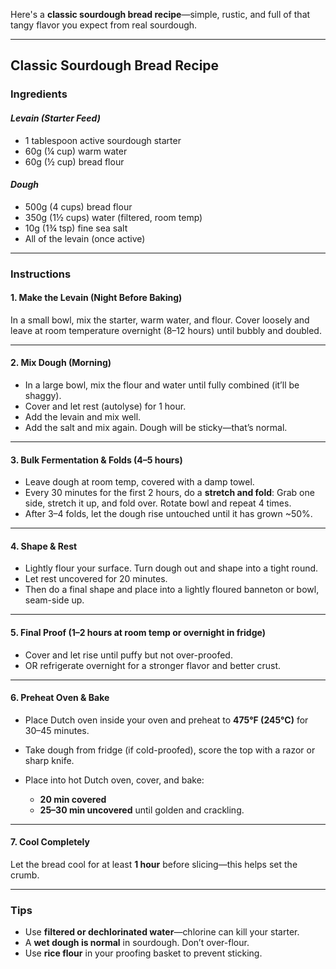 Here's a **classic sourdough bread recipe**—simple, rustic, and full of that tangy flavor you expect from real sourdough.

---

## **Classic Sourdough Bread Recipe**

### **Ingredients**

#### *Levain (Starter Feed)*

* 1 tablespoon active sourdough starter
* 60g (¼ cup) warm water
* 60g (½ cup) bread flour

#### *Dough*

* 500g (4 cups) bread flour
* 350g (1½ cups) water (filtered, room temp)
* 10g (1¾ tsp) fine sea salt
* All of the levain (once active)

---

### **Instructions**

#### **1. Make the Levain (Night Before Baking)**

In a small bowl, mix the starter, warm water, and flour. Cover loosely and leave at room temperature overnight (8–12 hours) until bubbly and doubled.

---

#### **2. Mix Dough (Morning)**

* In a large bowl, mix the flour and water until fully combined (it’ll be shaggy).
* Cover and let rest (autolyse) for 1 hour.
* Add the levain and mix well.
* Add the salt and mix again. Dough will be sticky—that’s normal.

---

#### **3. Bulk Fermentation & Folds (4–5 hours)**

* Leave dough at room temp, covered with a damp towel.
* Every 30 minutes for the first 2 hours, do a **stretch and fold**:
  Grab one side, stretch it up, and fold over. Rotate bowl and repeat 4 times.
* After 3–4 folds, let the dough rise untouched until it has grown \~50%.

---

#### **4. Shape & Rest**

* Lightly flour your surface. Turn dough out and shape into a tight round.
* Let rest uncovered for 20 minutes.
* Then do a final shape and place into a lightly floured banneton or bowl, seam-side up.

---

#### **5. Final Proof (1–2 hours at room temp or overnight in fridge)**

* Cover and let rise until puffy but not over-proofed.
* OR refrigerate overnight for a stronger flavor and better crust.

---

#### **6. Preheat Oven & Bake**

* Place Dutch oven inside your oven and preheat to **475°F (245°C)** for 30–45 minutes.
* Take dough from fridge (if cold-proofed), score the top with a razor or sharp knife.
* Place into hot Dutch oven, cover, and bake:

  * **20 min covered**
  * **25–30 min uncovered** until golden and crackling.

---

#### **7. Cool Completely**

Let the bread cool for at least **1 hour** before slicing—this helps set the crumb.

---

### **Tips**

* Use **filtered or dechlorinated water**—chlorine can kill your starter.
* A **wet dough is normal** in sourdough. Don’t over-flour.
* Use **rice flour** in your proofing basket to prevent sticking.
